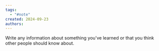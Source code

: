 ```yaml
---
tags:
  - "#note"
created: 2024-09-23
authors:
---
```


Write any information about something you've learned or that you think other people should know about.